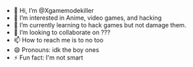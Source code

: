 - 👋 Hi, I’m @Xgamemodekiller
- 👀 I’m interested in Anime, video games, and hacking 
- 🌱 I’m currently learning to hack games but not damage them.
- 💞️ I’m looking to collaborate on ???
- 📫 How to reach me is to no too
- 😄 Pronouns: idk the boy ones
- ⚡ Fun fact: I'm not smart

<!---
Xgamemodekiller/Xgamemodekiller is a ✨ special ✨ repository because its `README.md` (this file) appears on your GitHub profile.
You can click the Preview link to take a look at your changes.
--->
